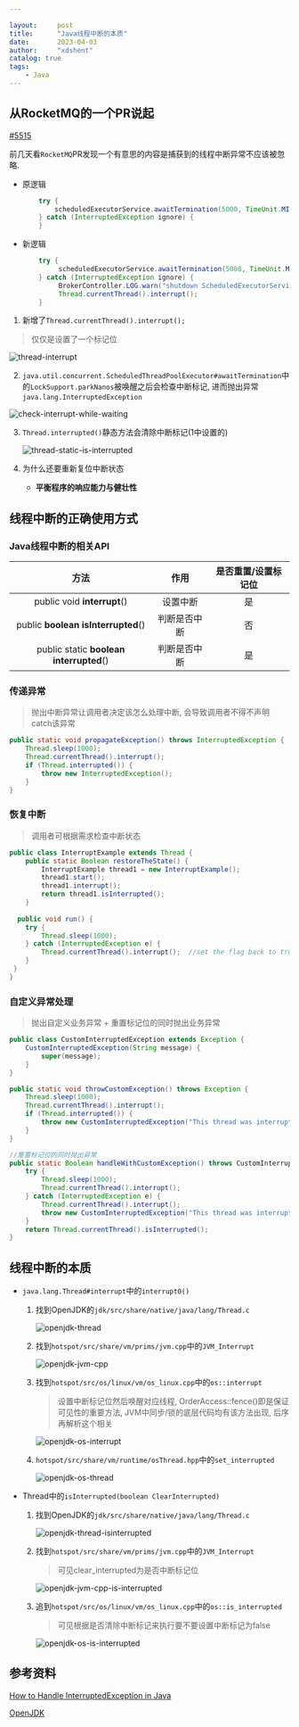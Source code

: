```yaml
---

layout:     post
title:      "Java线程中断的本质"
date:       2023-04-03
author:     "xdshent"
catalog: true
tags:
    - Java
---
```

## 从RocketMQ的一个PR说起

[#5515](https://github.com/apache/rocketmq/pull/5515)

前几天看`RocketMQ`PR发现一个有意思的内容是捕获到的线程中断异常不应该被忽略.

* 原逻辑

  ```java
      try {
          scheduledExecutorService.awaitTermination(5000, TimeUnit.MILLISECONDS);
      } catch (InterruptedException ignore) {
      }
  ```

  

* 新逻辑

  ```java
      try {
           scheduledExecutorService.awaitTermination(5000, TimeUnit.MILLISECONDS);
      } catch (InterruptedException ignore) {
           BrokerController.LOG.warn("shutdown ScheduledExecutorService was Interrupted!  ", ignore);
           Thread.currentThread().interrupt();
      }
  ```



1. 新增了`Thread.currentThread().interrupt();`

> 仅仅是设置了一个标记位

![thread-interrupt](/img/assets/java-thread-interrupt/thread-interrupt.png)



2. `java.util.concurrent.ScheduledThreadPoolExecutor#awaitTermination`中的`LockSupport.parkNanos`被唤醒之后会检查中断标记, 进而抛出异常`java.lang.InterruptedException`

![check-interrupt-while-waiting](/img/assets/java-thread-interrupt/check-interrupt-while-waiting.png)



3. `Thread.interrupted()`静态方法会清除中断标记(1中设置的)

   ![thread-static-is-interrupted](/img/assets/java-thread-interrupt/thread-static-is-interrupted.png)

   

4. 为什么还要重新复位中断状态

   * **平衡程序的响应能力与健壮性**

     

## 线程中断的正确使用方式

### Java线程中断的相关API

|                    方法                     |     作用     | 是否重置/设置标记位 |
| :-----------------------------------------: | :----------: | :-----------------: |
|         public void **interrupt**()         |   设置中断   |         是          |
|   public **boolean** **isInterrupted**()    | 判断是否中断 |         否          |
| public static **boolean** **interrupted**() | 判断是否中断 |         是          |



### 传递异常

>  抛出中断异常让调用者决定该怎么处理中断, 会导致调用者不得不声明catch该异常

```java
public static void propagateException() throws InterruptedException {
    Thread.sleep(1000);
    Thread.currentThread().interrupt();
    if (Thread.interrupted()) {
        throw new InterruptedException();
    }
}
```



### 恢复中断

> 调用者可根据需求检查中断状态

```java
public class InterruptExample extends Thread {
    public static Boolean restoreTheState() {
        InterruptExample thread1 = new InterruptExample();
        thread1.start();
        thread1.interrupt();
        return thread1.isInterrupted();
    }
  
  public void run() {
    try {
        Thread.sleep(1000);
    } catch (InterruptedException e) {
        Thread.currentThread().interrupt();  //set the flag back to true
    }
 } 
}
```



### 自定义异常处理

> 抛出自定义业务异常 + 重置标记位的同时抛出业务异常

```java
public class CustomInterruptedException extends Exception {
    CustomInterruptedException(String message) {
        super(message);
    }
}

public static void throwCustomException() throws Exception {
    Thread.sleep(1000);
    Thread.currentThread().interrupt();
    if (Thread.interrupted()) {
        throw new CustomInterruptedException("This thread was interrupted");
    }
}

//重置标记位的同时抛出异常
public static Boolean handleWithCustomException() throws CustomInterruptedException{
    try {
        Thread.sleep(1000);
        Thread.currentThread().interrupt();
    } catch (InterruptedException e) {
        Thread.currentThread().interrupt();
        throw new CustomInterruptedException("This thread was interrupted...");
    }
    return Thread.currentThread().isInterrupted();
}
```



## 线程中断的本质

* `java.lang.Thread#interrupt`中的`interrupt0()`

  1. 找到OpenJDK的`jdk/src/share/native/java/lang/Thread.c`

     ![openjdk-thread](/img/assets/java-thread-interrupt/openjdk-thread.png)

     

  2. 找到`hotspot/src/share/vm/prims/jvm.cpp`中的`JVM_Interrupt`

     ![openjdk-jvm-cpp](/img/assets/java-thread-interrupt/openjdk-jvm-cpp.png)

     

  3. 找到`hotspot/src/os/linux/vm/os_linux.cpp`中的`os::interrupt`

     > 设置中断标记位然后唤醒对应线程, OrderAccess::fence()即是保证可见性的重要方法, JVM中同步/锁的底层代码均有该方法出现, 后序再解析这个相关

     ![openjdk-os-interrupt](/img/assets/java-thread-interrupt/openjdk-os-interrupt.png)

     

  4. `hotspot/src/share/vm/runtime/osThread.hpp`中的`set_interrupted`

     ![openjdk-os-thread](/img/assets/java-thread-interrupt/openjdk-os-thread.png)

  

* Thread中的`isInterrupted(boolean ClearInterrupted)`

  1. 找到OpenJDK的`jdk/src/share/native/java/lang/Thread.c`

     ![openjdk-thread-isinterrupted](/img/assets/java-thread-interrupt/openjdk-thread-isinterrupted.png)

     

  2. 找到`hotspot/src/share/vm/prims/jvm.cpp`中的`JVM_Interrupt`

     > 可见clear_interrupted为是否中断标记位

     ![openjdk-jvm-cpp-is-interrupted](/img/assets/java-thread-interrupt/openjdk-jvm-cpp-is-interrupted.png)

     

  3. 追到`hotspot/src/os/linux/vm/os_linux.cpp`中的`os::is_interrupted`

     > 可见根据是否清除中断标记来执行要不要设置中断标记为false

     ![openjdk-os-is-interrupted](/img/assets/java-thread-interrupt/openjdk-os-is-interrupted.png)



## 参考资料

[How to Handle InterruptedException in Java](https://www.baeldung.com/java-interrupted-exception)

[OpenJDK](https://hg.openjdk.org/jdk8u)

